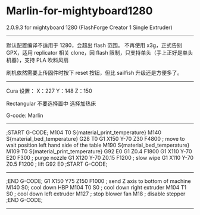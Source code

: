 # Marlin-for-mightyboard1280
2.0.9.3 for mightyboard 1280 (FlashForge Creator 1 Single Extruder)

---

默认配置编译不适用于 1280，会超出 flash 范围。
不再使用 x3g，正式告别GPX，适用 replicator 相关 clone，因 flash 限制，只支持单头（手上正好是单头机器），支持 PLA 吹料风扇

刷机依然需要上传固件时按下 reset 按钮，但比 sailfish 升级还是方便多了。

---

Cura 设置：
X：227
Y：148
Z：150

Rectangular
不要选择置中
选择加热床

G-code: Marlin

---

;START G-CODE;
M104 T0 S{material_print_temperature}
M140 S{material_bed_temperature}
G28
T0
G1 X150 Y-70 Z30 F4800 ; move to wait position left hand side of the table
M190 S{material_bed_temperature}
M109 T0 S{material_print_temperature}
G92 E0
G1 Z0.4 F1800
G1 X110 Y-70 E20 F300 ; purge nozzle
G1 X120 Y-70 Z0.15 F1200 ; slow wipe
G1 X110 Y-70 Z0.5 F1200 ; lift
G92 E0
;START G-CODE;

---

;END G-CODE;
G1 X150 Y75 Z150 F1000 ; send Z axis to bottom of machine
M140 S0; cool down HBP
M104 T0 S0 ; cool down right extruder
M104 T1 S0 ; cool down left extruder
M127 ; stop blower fan
M18 ; disable stepper
;END G-CODE;

---

